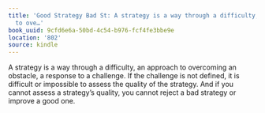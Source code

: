 ```yaml
---
title: 'Good Strategy Bad St: A strategy is a way through a difficulty, an approach
  to ove…'
book_uuid: 9cfd6e6a-50bd-4c54-b976-fcf4fe3bbe9e
location: '802'
source: kindle
---
```


A strategy is a way through a difficulty, an approach to overcoming an obstacle, a response to a challenge. If the challenge is not defined, it is difficult or impossible to assess the quality of the strategy. And if you cannot assess a strategy’s quality, you cannot reject a bad strategy or improve a good one.